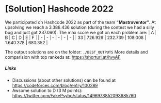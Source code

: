 # [Solution] Hashcode 2022 

We participated on Hashcode 2022 as part of the team **"Mastroventor"**.
At upsolving we reach a 3.388.436 solution (during the contest we had a silly bug and just got 237.060). 
The max score we got on each problem are:
| A | B | C | D | E | F | 
| - | - | - | - | - | - |
| 33 | 726.926 | 232.739 | 108.008 | 1.640.378 | 680.352 |

The output solutions are on the folder:  `./BEST_OUTPUTS`
More details and comparision with top rankeds at: https://shorturl.at/hvyAF

##### Links
- Discussions (about other solutions) can be found at https://codeforces.com/blog/entry/100289
- Awsome solution to D (3 M points): https://twitter.com/FakePsyho/status/1496973852093685760
